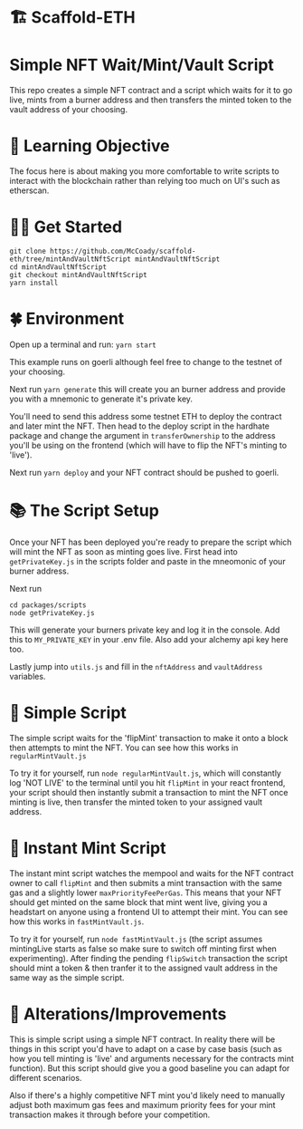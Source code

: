 # 🏗 Scaffold-ETH

# **Simple NFT Wait/Mint/Vault Script**

This repo creates a simple NFT contract and a script which waits for it to go live, mints from a burner address and then transfers the minted token to the vault address of your choosing.

# 🔬 Learning Objective

The focus here is about making you more comfortable to write scripts to interact with the blockchain rather than relying too much on UI's such as etherscan. 

# 🏄‍♂️ Get Started

```
git clone https://github.com/McCoady/scaffold-eth/tree/mintAndVaultNftScript mintAndVaultNftScript
cd mintAndVaultNftScript
git checkout mintAndVaultNftScript
yarn install
```


# 🍀 Environment

Open up a terminal and run:
`yarn start`

This example runs on goerli although feel free to change to the testnet of your choosing.

Next run
`yarn generate` this will create you an burner address and provide you with a mnemonic to generate it's private key.

You'll need to send this address some testnet ETH to deploy the contract and later mint the NFT. Then head to the deploy script in the hardhate package and change the argument in `transferOwnership` to the address you'll be using on the frontend (which will have to flip the NFT's minting to 'live').

Next run `yarn deploy` and your NFT contract should be pushed to goerli.

# 📚 The Script Setup

Once your NFT has been deployed you're ready to prepare the script which will mint the NFT as soon as minting goes live. First head into `getPrivateKey.js` in the scripts folder and paste in the mneomonic of your burner address.

Next run
```
cd packages/scripts
node getPrivateKey.js
```
This will generate your burners private key and log it in the console. Add this to `MY_PRIVATE_KEY` in your .env file. Also add your alchemy api key here too.

Lastly jump into `utils.js` and fill in the `nftAddress` and `vaultAddress` variables.

# 👶 Simple Script

The simple script waits for the 'flipMint' transaction to make it onto a block then attempts to mint the NFT. You can see how this works in `regularMintVault.js`

To try it for yourself, run `node regularMintVault.js`, which will constantly log 'NOT LIVE' to the terminal until you hit `flipMint` in your react frontend, your script should then instantly submit a transaction to mint the NFT once minting is live, then transfer the minted token to your assigned vault address.

# 👦 Instant Mint Script

The instant mint script watches the mempool and waits for the NFT contract owner to call `flipMint` and then submits a mint transaction with the same gas and a slightly lower `maxPriorityFeePerGas`. This means that your NFT should get minted on the same block that mint went live, giving you a headstart on anyone using a frontend UI to attempt their mint. You can see how this works in `fastMintVault.js`.

To try it for yourself, run `node fastMintVault.js` (the script assumes mintingLive starts as false so make sure to switch off minting first when experimenting). After finding the pending `flipSwitch` transaction the script should mint a token & then tranfer it to the assigned vault address in the same way as the simple script.




# 🥼 Alterations/Improvements

This is simple script using a simple NFT contract. In reality there will be things in this script you'd have to adapt on a case by case basis (such as how you tell minting is 'live' and arguments necessary for the contracts mint function). But this script should give you a good baseline you can adapt for different scenarios.

Also if there's a highly competitive NFT mint you'd likely need to manually adjust both maximum gas fees and maximum priority fees for your mint transaction makes it through before your competition.